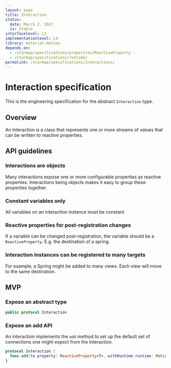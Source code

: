 ```yaml
---
layout: page
title: Interaction
status:
  date: March 2, 2017
  is: Stable
interfacelevel: L2
implementationlevel: L4
library: material-motion
depends_on:
  - /starmap/specifications/properties/ReactiveProperty
  - /starmap/specifications/runtime/
permalink: /starmap/specifications/interactions/
---
```


# Interaction specification

This is the engineering specification for the abstract `Interaction` type.

## Overview

An Interaction is a class that represents one or more streams of values that can be written to
reactive properties.

## API guidelines

### Interactions are objects

Many interactions expose one or more configurable properties as reactive properties. Interactions being objects makes it easy to group these properties together.

### Constant variables only

All variables on an interaction instance must be constant.

### Reactive properties for post-registration changes

If a variable can be changed post-registration, the variable should be a `ReactiveProperty`. E.g.
the destination of a spring.

### Interaction instances can be registered to many targets

For example, a Spring might be added to many views. Each view will move to the same destination.

## MVP

### Expose an abstract type

```swift
public protocol Interaction
```

### Expose an add API

An interaction implements the `add` method to set up the default set of connections one might
expect from the interaction.

```swift
protocol Interaction {
  func add(to property: ReactiveProperty<T>, withRuntime runtime: MotionRuntime)
}
```
